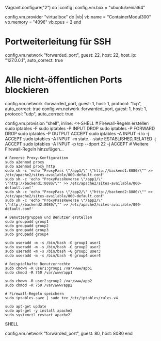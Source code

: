 Vagrant.configure("2") do |config|
  config.vm.box = "ubuntu/xenial64"

  config.vm.provider "virtualbox" do |vb|
    vb.name = "ContainerModul300"
    vb.memory = "4096"
    vb.cpus = 2
  end

  # Portweiterleitung für SSH
  config.vm.network "forwarded_port", guest: 22, host: 22, host_ip: "127.0.0.1", auto_correct: true

  # Alle nicht-öffentlichen Ports blockieren
  config.vm.network :forwarded_port, guest: 1, host: 1, protocol: "tcp", auto_correct: true
  config.vm.network :forwarded_port, guest: 1, host: 1, protocol: "udp", auto_correct: true

  config.vm.provision "shell", inline: <<-SHELL
    # Firewall-Regeln erstellen
    sudo iptables -F
    sudo iptables -P INPUT DROP
    sudo iptables -P FORWARD DROP
    sudo iptables -P OUTPUT ACCEPT
    sudo iptables -A INPUT -i lo -j ACCEPT
    sudo iptables -A INPUT -m state --state ESTABLISHED,RELATED -j ACCEPT
    sudo iptables -A INPUT -p tcp --dport 22 -j ACCEPT
    # Weitere Firewall-Regeln hinzufügen...

    # Reverse Proxy-Konfiguration
    sudo a2enmod proxy
    sudo a2enmod proxy_http
    sudo sh -c 'echo "ProxyPass \"/app1/\" \"http://backend1:8080/\"" >> /etc/apache2/sites-available/000-default.conf'
    sudo sh -c 'echo "ProxyPassReverse \"/app1/\" \"http://backend1:8080/\"" >> /etc/apache2/sites-available/000-default.conf'
    sudo sh -c 'echo "ProxyPass \"/app2/\" \"http://backend2:8080/\"" >> /etc/apache2/sites-available/000-default.conf'
    sudo sh -c 'echo "ProxyPassReverse \"/app2/\" \"http://backend2:8080/\"" >> /etc/apache2/sites-available/000-default.conf'

    # Benutzergruppen und Benutzer erstellen
    sudo groupadd group1
    sudo groupadd group2
    sudo groupadd group3
    sudo groupadd group4

    sudo useradd -m -s /bin/bash -G group1 user1
    sudo useradd -m -s /bin/bash -G group2 user2
    sudo useradd -m -s /bin/bash -G group3 user3
    sudo useradd -m -s /bin/bash -G group4 user4

    # Beispielhafte Benutzerrechte
    sudo chown -R user1:group1 /var/www/app1
    sudo chmod -R 750 /var/www/app1

    sudo chown -R user2:group2 /var/www/app2
    sudo chmod -R 750 /var/www/app2

    # Firewall-Regeln speichern
    sudo iptables-save | sudo tee /etc/iptables/rules.v4

    sudo apt-get update
    sudo apt-get -y install apache2
    sudo systemctl restart apache2
  SHELL

  config.vm.network "forwarded_port", guest: 80, host: 8080
end
